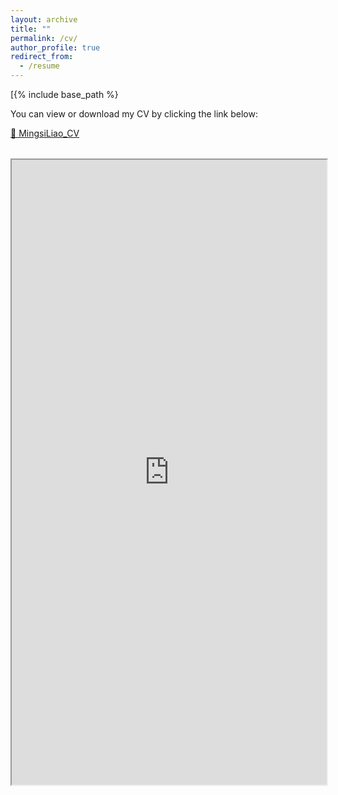 ```yaml
---
layout: archive
title: ""
permalink: /cv/
author_profile: true
redirect_from:
  - /resume
---
```


[{% include base_path %}

You can view or download my CV by clicking the link below:

[📄 MingsiLiao_CV](MingsiLiao_CV_2025_1.pdf)



<div style="margin-top: 2rem;">
  <object 
    data="https://mingsiliao.github.io/mingsi.github.io/_pages/MingsiLiao_CV_2025_1.pdf#view=FitH"
    type="application/pdf"
    width="100%"
    height="1000px">
    <iframe 
      src="https://mingsiliao.github.io/mingsi.github.io/_pages/MingsiLiao_CV_2025_1.pdf#view=FitH"
      width="100%"
      height="1000px">
      <p>
        Your browser cannot display PDFs inline.  
        Please <a href="https://mingsiliao.github.io/mingsi.github.io/_pages/MingsiLiao_CV_2025_1.pdf">download the file</a>.
      </p>
    </iframe>
  </object>
</div>
 

